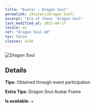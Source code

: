 ```yaml
---
title: "Avatar - Dragon Soul"
permalink: /Avatars/Dragon Soul/
excerpt: "Era of Chaos  Dragon Soul"
last_modified_at: 2021-04-17
locale: en
ref: "Dragon Soul.md"
toc: false
classes: wide
---
```

 ![Dragon Soul](/images/a/avatarFrame_52.png)

## Details

 **Tips:** Obtained through event participation 

 **Extra Tips:** Dragon Soul Avatar Frame 

 **Is available:**  + 

